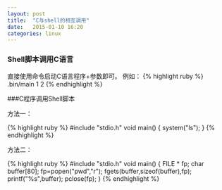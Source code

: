 ```yaml
---
layout: post
title:  "C与shell的相互调用"
date:   2015-01-10 16:20
categories: linux
---
```


### Shell脚本调用C语言

直接使用命令启动C语言程序+参数即可。
例如：
{% highlight ruby %}
.bin/main 1 2
{% endhighlight %}

###C程序调用Shell脚本

方法一：

{% highlight ruby %}
#include "stdio.h"
void main()
{
   system("ls");
}
{% endhighlight %}

方法二：

{% highlight ruby %}
#include "stdio.h"
void main()
{
   FILE * fp; 
   char buffer[80];
   fp=popen("pwd","r");
   fgets(buffer,sizeof(buffer),fp);
   printf("%s",buffer);
   pclose(fp);
}
{% endhighlight %}
